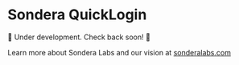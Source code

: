 # Sondera QuickLogin

🚧 Under development. Check back soon! 🚧

Learn more about Sondera Labs and our vision at [sonderalabs.com](https://sonderalabs.com/)
